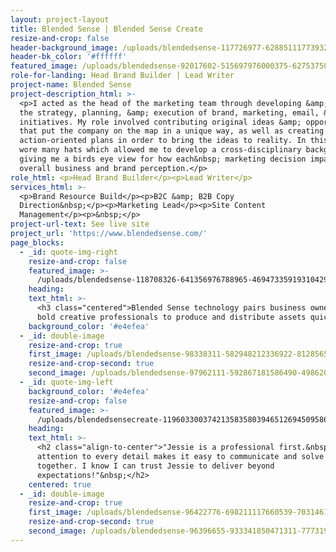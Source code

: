 ```yaml
---
layout: project-layout
title: Blended Sense | Blended Sense Create
resize-and-crop: false
header-background_image: /uploads/blendedsense-117726977-628851117739321-6737667266387717097-n-1.jpg
header-bk_color: '#ffffff'
featured_image: /uploads/blendedsense-92017602-515697976000375-6275375818672495224-n.gif
role-for-landing: Head Brand Builder | Lead Writer
project-name: Blended Sense
project-description_html: >-
  <p>I acted as the head of the marketing team through developing &amp; leading
  the strategy, planning, &amp; execution of brand, marketing, email, &amp; PR
  initiatives. My role involved contributing original ideas &amp; opportunities
  that put the company on the map in a unique way, as well as creating
  action-oriented plans in order to bring the ideas to reality. In this role, I
  wore many hats which allowed me to develop a cross-disciplinary background;
  giving me a birds eye view for how each&nbsp; marketing decision impacted the
  overall business and brand perception.</p>
role_html: <p>Head Brand Builder</p><p>Lead Writer</p>
services_html: >-
  <p>Brand Resource Build</p><p>B2C &amp; B2B Copy
  Direction&nbsp;</p><p>Marketing Lead</p><p>Site Content
  Management</p><p>&nbsp;</p>
project-url-text: See live site
project_url: 'https://www.blendedsense.com/'
page_blocks:
  - _id: quote-img-right
    resize-and-crop: false
    featured_image: >-
      /uploads/blendedsense-118708326-641356976788965-4694733591931042913-n-1.gif
    heading:
    text_html: >-
      <h3 class="centered">Blended Sense technology pairs business owners with
      bold creative professionals to produce and distribute assets quickly.</h3>
    background_color: '#e4efea'
  - _id: double-image
    resize-and-crop: true
    first_image: /uploads/blendedsense-98338311-582948212336922-8128565924021130784-n.jpg
    resize-and-crop-second: true
    second_image: /uploads/blendedsense-97962111-592867181586490-498620716862676038-n.jpg
  - _id: quote-img-left
    background_color: '#e4efea'
    resize-and-crop: false
    featured_image: >-
      /uploads/blendedsensecreate-1196033003742135835803946512694509586856851n.jpg
    heading:
    text_html: >-
      <h2 class="align-to-center">"Jessie is a professional first.&nbsp; Her
      attention to every detail makes it easy to communicate and solve problems
      together. I know I can trust Jessie to deliver beyond
      expectations!"&nbsp;</h2>
    centered: true
  - _id: double-image
    resize-and-crop: true
    first_image: /uploads/blendedsense-96422776-698211117660539-7031461861227180319-n.jpg
    resize-and-crop-second: true
    second_image: /uploads/blendedsense-96396655-933341850471311-7773195689892777320-n.jpg
---
```


